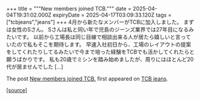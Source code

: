 +++
title = """New members joined TCB."""
date = 2025-04-04T19:31:02.000Z
expiryDate = 2025-04-17T03:09:33.120Z
tags = ["tcbjeans","jeans"]
+++
4月から新たなメンバーがTCBに加入しました。 まずは女性のSさん。 Sさんは私と同い年で児島のジーンズ業界では27年目になるみたいです。 以前から工場長は同じ目線で相談出来る人が居たら嬉しいと言っていたので私もそこを期待します。 早速入社初日から、工場のレイアウトの提案をしてくれたりしてるみたいで今まで培った経験をTCBでも活かしてくれたらと願うばかりです。 私も20歳でミシンを踏み始めましたが、周りにはほとんど20代が居ませんでした \[…\]

The post [New members joined TCB.](http://tcbjeans.com/2025/04/05/51888) first appeared on [TCB jeans](http://tcbjeans.com).

[[source]](http://tcbjeans.com/2025/04/05/51888)
